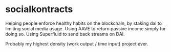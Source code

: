 # socialkontracts
Helping people enforce healthy habits on the blockchain, by staking dai to limiting social media usage. Using AAVE to return passive income simply for doing so. Using Superfluid to send back streams on DAI.  


Probably my highest density (work output / time input) project ever.
